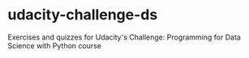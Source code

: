 # udacity-challenge-ds
Exercises and quizzes for Udacity's Challenge: Programming for Data Science with Python course

